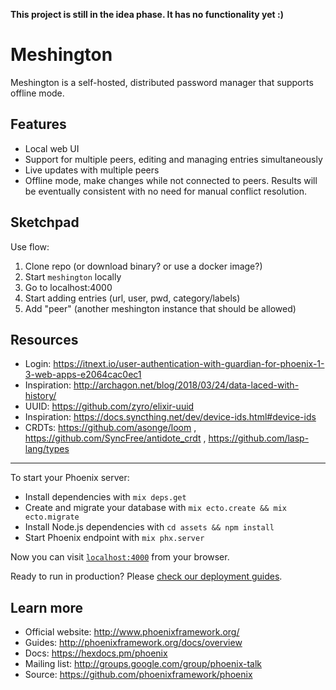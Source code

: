 **This project is still in the idea phase. It has no functionality yet :)**

# Meshington

Meshington is a self-hosted, distributed password manager that
supports offline mode.

## Features

- Local web UI
- Support for multiple peers, editing and managing entries simultaneously
- Live updates with multiple peers
- Offline mode, make changes while not connected to peers. Results
will be eventually consistent with no need for manual conflict resolution.

## Sketchpad

Use flow:

1. Clone repo (or download binary? or use a docker image?)
2. Start `meshington` locally
3. Go to localhost:4000
4. Start adding entries (url, user, pwd, category/labels)
5. Add "peer" (another meshington instance that should be allowed)

## Resources

- Login: https://itnext.io/user-authentication-with-guardian-for-phoenix-1-3-web-apps-e2064cac0ec1 
- Inspiration: http://archagon.net/blog/2018/03/24/data-laced-with-history/
- UUID: https://github.com/zyro/elixir-uuid
- Inspiration: https://docs.syncthing.net/dev/device-ids.html#device-ids
- CRDTs: https://github.com/asonge/loom , https://github.com/SyncFree/antidote_crdt , https://github.com/lasp-lang/types

---

To start your Phoenix server:

  * Install dependencies with `mix deps.get`
  * Create and migrate your database with `mix ecto.create && mix ecto.migrate`
  * Install Node.js dependencies with `cd assets && npm install`
  * Start Phoenix endpoint with `mix phx.server`

Now you can visit [`localhost:4000`](http://localhost:4000) from your browser.

Ready to run in production? Please [check our deployment guides](http://www.phoenixframework.org/docs/deployment).

## Learn more

  * Official website: http://www.phoenixframework.org/
  * Guides: http://phoenixframework.org/docs/overview
  * Docs: https://hexdocs.pm/phoenix
  * Mailing list: http://groups.google.com/group/phoenix-talk
  * Source: https://github.com/phoenixframework/phoenix
